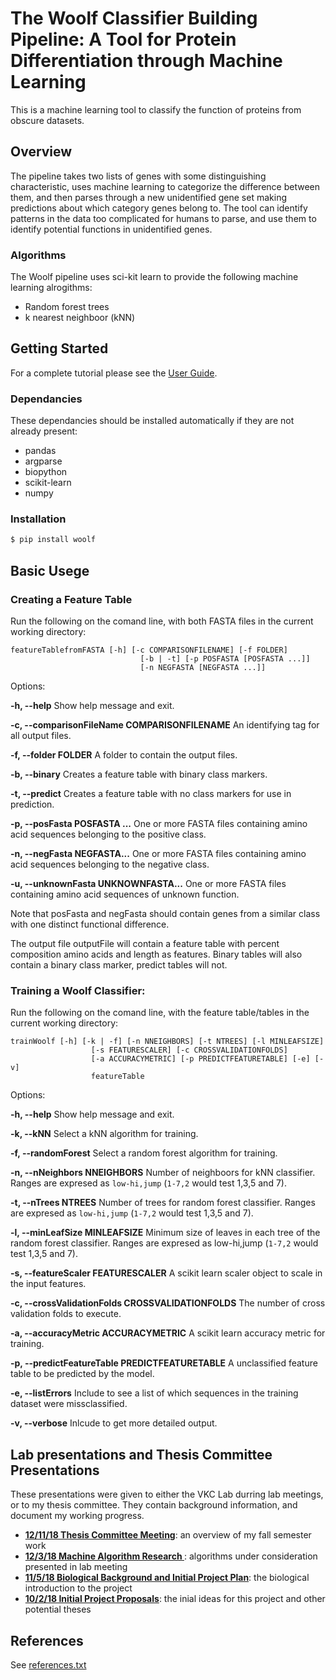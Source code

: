 #  The Woolf Classifier Building Pipeline: A Tool for Protein Differentiation through Machine Learning

This is a machine learning tool to classify the function of proteins from obscure datasets.

## Overview

The pipeline takes two lists of genes with some distinguishing characteristic, uses machine learning to categorize the difference between them, and then parses through a new unidentified gene set making predictions about which category genes belong to.   The tool can identify patterns in the data too complicated for humans to parse, and use them to identify potential functions in unidentified genes.

### Algorithms

The Woolf pipeline uses sci-kit learn to provide the following machine learning alrogithms:

* Random forest trees
* k nearest neighboor (kNN)

## Getting Started

For a complete tutorial please see the [User Guide](docs/usermanual.md).

### Dependancies

These dependancies should be installed automatically if they are not already present:
* pandas
* argparse
* biopython
* scikit-learn
* numpy

### Installation

```sh
$ pip install woolf
```

## Basic Usege

### Creating a Feature Table

Run the following on the comand line, with both FASTA files in the current working directory:

```
featureTablefromFASTA [-h] [-c COMPARISONFILENAME] [-f FOLDER]
                             [-b | -t] [-p POSFASTA [POSFASTA ...]]
                             [-n NEGFASTA [NEGFASTA ...]]
```

Options:

   **-h, --help** Show help message and exit.

   **-c, --comparisonFileName COMPARISONFILENAME** An identifying tag for all output files.

   **-f, --folder FOLDER** A folder to contain the output files.

   **-b, --binary** Creates a feature table with binary class markers.

   **-t, --predict** Creates a feature table with no class markers for use in prediction.

   **-p, --posFasta POSFASTA ...** One or more FASTA files containing amino acid sequences belonging to the positive class.

   **-n, --negFasta NEGFASTA...** One or more FASTA files containing amino acid sequences belonging to the negative class.

   **-u, --unknownFasta UNKNOWNFASTA...** One or more FASTA files containing amino acid sequences of unknown function.

Note that posFasta and negFasta should contain genes from a similar class with one distinct functional difference.

The output file outputFile will contain a feature table with percent composition amino acids and length as features.  Binary tables will also contain a binary class marker, predict tables will not.

### Training a Woolf Classifier:

Run the following on the comand line, with the feature table/tables in the current working directory:

```
trainWoolf [-h] [-k | -f] [-n NNEIGHBORS] [-t NTREES] [-l MINLEAFSIZE]
                  [-s FEATURESCALER] [-c CROSSVALIDATIONFOLDS]
                  [-a ACCURACYMETRIC] [-p PREDICTFEATURETABLE] [-e] [-v]
                  featureTable
```

Options:

  **-h, --help** Show help message and exit.

  **-k, --kNN** Select a kNN algorithm for training.

  **-f, --randomForest** Select a random forest algorithm for training.

  **-n, --nNeighbors NNEIGHBORS** Number of neighboors for kNN classifier. Ranges are expresed as `low-hi,jump` (`1-7,2` would test 1,3,5 and 7).

  **-t, --nTrees NTREES** Number of trees for random forest classifier. Ranges are expresed as `low-hi,jump` (`1-7,2` would test 1,3,5 and 7).

  **-l, --minLeafSize MINLEAFSIZE** Minimum size of leaves in each tree of the random forest classifier. Ranges are expresed as low-hi,jump (`1-7,2` would test 1,3,5 and 7).

  **-s, --featureScaler FEATURESCALER** A scikit learn scaler object to scale in the input features.

  **-c, --crossValidationFolds CROSSVALIDATIONFOLDS** The number of cross validation folds to execute.

  **-a, --accuracyMetric ACCURACYMETRIC** A scikit learn accuracy metric for training.

  **-p, --predictFeatureTable PREDICTFEATURETABLE** A unclassified feature table to be predicted by the model.

  **-e, --listErrors** Include to see a list of which sequences in the training dataset were missclassified.

  **-v, --verbose** Inlcude to get more detailed output.

## Lab presentations and Thesis Committee Presentations

These presentations were given to either the VKC Lab durring lab meetings, or to my thesis committee.  They contain background information, and document my working progress.

* **[12/11/18 Thesis Committee Meeting](https://docs.google.com/presentation/d/1OZpYLSVLtJjkjRIWPzZq9Kgmf1haGQ5GKNgLEdJppfw/edit?usp=sharing)**: an overview of my fall semester work 
* **[12/3/18 Machine Algorithm Research ](https://docs.google.com/presentation/d/1vzqHAOpl8-pdivN2k4VXTbsyU1kNXPKU85aiaMWQXeM/edit?usp=sharing)**: algorithms under consideration presented in lab meeting
* **[11/5/18 Biological Background and Initial Project Plan](https://docs.google.com/presentation/d/1WPKPLAls7jK-ASeTeBcvSeus5B9hmag5wgbUsmXXgLU/edit?usp=sharing)**: the biological introduction to the project
* **[10/2/18 Initial Project Proposals](https://docs.google.com/presentation/d/1i0C0qMyz5Mk9t9Hvk8EW0eZWVZhmnl1Se-tbBJAQS3I/edit?usp=sharing)**: the inial ideas for this project and other potential theses


## References

See [references.txt](https://github.com/afarrellsherman/Woolf/blob/master/references.txt)